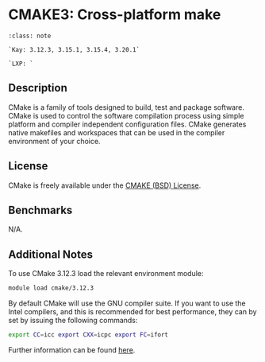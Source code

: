 # CMAKE3: Cross-platform make


```{admonition} Versions Installed
:class: note

`Kay: 3.12.3, 3.15.1, 3.15.4, 3.20.1`

`LXP: `

```

## Description

CMake is a family of tools designed to build, test and package
software. CMake is used to control the software compilation process
using simple platform and compiler independent configuration
files. CMake generates native makefiles and workspaces that can be
used in the compiler environment of your choice.

## License

CMake is freely available under the [CMAKE (BSD) License](http://www.cmake.org/cmake/project/license.html "CMAKE (BSD) License").

## Benchmarks

N/A.

## Additional Notes

To use CMake 3.12.3 load the relevant environment module:

```bash
module load cmake/3.12.3
```

By default CMake will use the GNU compiler suite. If you want to use
the Intel compilers, and this is recommended for best performance,
they can by set by issuing the following commands:

```bash
export CC=icc export CXX=icpc export FC=ifort
```

Further information can be found [here](http://www.cmake.org).

